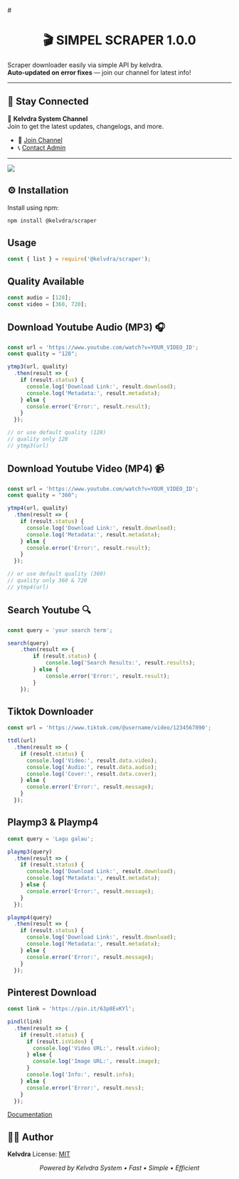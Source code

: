 #<h1 align="center">🎬 SIMPEL SCRAPER 1.0.0</h1>

<p align="center">
  
  Scraper downloader easily via simple API by kelvdra.<br>
  <strong>Auto-updated on error fixes</strong> — join our channel for latest info!
</p>

---

## 📢 Stay Connected

📡 **Kelvdra System Channel**  
Join to get the latest updates, changelogs, and more.

- 🔗 [Join Channel](https://whatsapp.com/channel/0029VadrgqYKbYMHyMERXt0e)  
- 📞 [Contact Admin](https://wa.me/6285173328399)

---

 ![ ](https://files.catbox.moe/gxgtrz.jpg)

## ⚙️ Installation

Install using npm:

```bash
npm install @kelvdra/scraper
```

## Usage

```Javascript
const { list } = require('@kelvdra/scraper');
```

## Quality Available

```Javascript
const audio = [128];
const video = [360, 720];
```
## Download Youtube Audio (MP3) 🎧

```Javascript
const url = 'https://www.youtube.com/watch?v=YOUR_VIDEO_ID';
const quality = "128";

ytmp3(url, quality)
  .then(result => {
    if (result.status) {
      console.log('Download Link:', result.download);
      console.log('Metadata:', result.metadata);
    } else {
      console.error('Error:', result.result);
    }
  });

// or use default quality (128)
// quality only 128
// ytmp3(url)
```

## Download Youtube Video (MP4) 📹

```Javascript
const url = 'https://www.youtube.com/watch?v=YOUR_VIDEO_ID';
const quality = "360";

ytmp4(url, quality)
  .then(result => {
    if (result.status) {
      console.log('Download Link:', result.download);
      console.log('Metadata:', result.metadata);
    } else {
      console.error('Error:', result.result);
    }
  });

// or use default quality (360)
// quality only 360 & 720
// ytmp4(url)
```

## Search Youtube 🔍
```Javascript
const query = 'your search term';

search(query)
    .then(result => {
        if (result.status) {
            console.log('Search Results:', result.results);
        } else {
            console.error('Error:', result.result);
        }
    });
```
## Tiktok Downloader
```Javascript
const url = 'https://www.tiktok.com/@username/video/1234567890';

ttdl(url)
  .then(result => {
    if (result.status) {
      console.log('Video:', result.data.video);
      console.log('Audio:', result.data.audio);
      console.log('Cover:', result.data.cover);
    } else {
      console.error('Error:', result.message);
    }
  });
```
## Playmp3 & Playmp4
```Javascript
const query = 'Lagu galau';

playmp3(query)
  .then(result => {
    if (result.status) {
      console.log('Download Link:', result.download);
      console.log('Metadata:', result.metadata);
    } else {
      console.error('Error:', result.message);
    }
  });

playmp4(query)
  .then(result => {
    if (result.status) {
      console.log('Download Link:', result.download);
      console.log('Metadata:', result.metadata);
    } else {
      console.error('Error:', result.message);
    }
  });
```

## Pinterest Download
```Javascript
const link = 'https://pin.it/63p8EvKYl';

pindl(link)
  .then(result => {
    if (result.status) {
      if (result.isVideo) {
        console.log('Video URL:', result.video);
      } else {
        console.log('Image URL:', result.image);
      }
      console.log('Info:', result.info);
    } else {
      console.error('Error:', result.mess);
    }
  });
```

[Documentation](https://skyzoo92.github.io/Scraper/)

## 🧑‍💻 Author

**Kelvdra**
License: [MIT](./LICENSE)

<p align="center"><i>Powered by Kelvdra System • Fast • Simple • Efficient</i></p>



